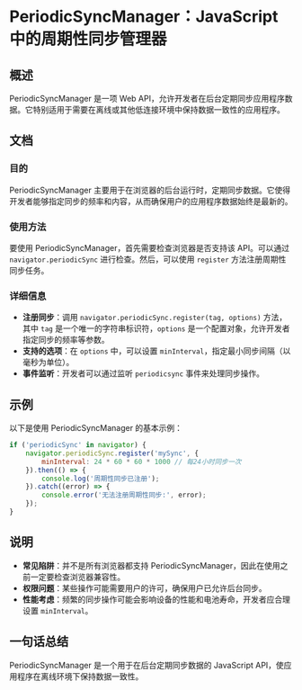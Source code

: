 <!--
Meta Description: # PeriodicSyncManager：JavaScript中的周期性同步管理器 ## 概述 PeriodicSyncManager 是一项 Web API，允许开发者在后台定期同步应用程序数据。它特别适用于需要在离线或其他低连接环境中保持数据一致性的应用程序。 ## 文档 ### 目的 Per...
Meta Keywords: periodicsyncmanager, periodicsync, navigator, api, register
-->

# PeriodicSyncManager：JavaScript中的周期性同步管理器

## 概述
PeriodicSyncManager 是一项 Web API，允许开发者在后台定期同步应用程序数据。它特别适用于需要在离线或其他低连接环境中保持数据一致性的应用程序。

## 文档
### 目的
PeriodicSyncManager 主要用于在浏览器的后台运行时，定期同步数据。它使得开发者能够指定同步的频率和内容，从而确保用户的应用程序数据始终是最新的。

### 使用方法
要使用 PeriodicSyncManager，首先需要检查浏览器是否支持该 API。可以通过 `navigator.periodicSync` 进行检查。然后，可以使用 `register` 方法注册周期性同步任务。

### 详细信息
- **注册同步**：调用 `navigator.periodicSync.register(tag, options)` 方法，其中 `tag` 是一个唯一的字符串标识符，`options` 是一个配置对象，允许开发者指定同步的频率等参数。
- **支持的选项**：在 `options` 中，可以设置 `minInterval`，指定最小同步间隔（以毫秒为单位）。
- **事件监听**：开发者可以通过监听 `periodicsync` 事件来处理同步操作。

## 示例
以下是使用 PeriodicSyncManager 的基本示例：

```javascript
if ('periodicSync' in navigator) {
    navigator.periodicSync.register('mySync', {
        minInterval: 24 * 60 * 60 * 1000 // 每24小时同步一次
    }).then(() => {
        console.log('周期性同步已注册');
    }).catch((error) => {
        console.error('无法注册周期性同步:', error);
    });
}
```

## 说明
- **常见陷阱**：并不是所有浏览器都支持 PeriodicSyncManager，因此在使用之前一定要检查浏览器兼容性。
- **权限问题**：某些操作可能需要用户的许可，确保用户已允许后台同步。
- **性能考虑**：频繁的同步操作可能会影响设备的性能和电池寿命，开发者应合理设置 `minInterval`。

## 一句话总结
PeriodicSyncManager 是一个用于在后台定期同步数据的 JavaScript API，使应用程序在离线环境下保持数据一致性。